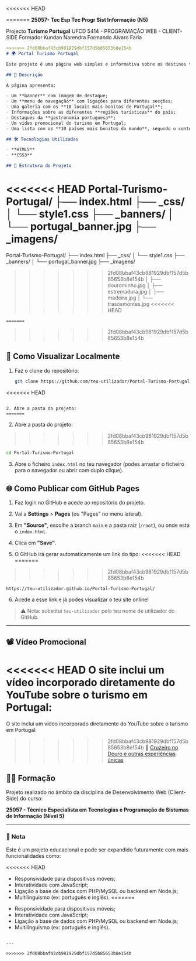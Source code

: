 <<<<<<< HEAD

=======
**25057- Tec Esp Tec Progr Sist Informação (N5)**

Projecto **Turismo Portugal**
UFCD 5414 - PROGRAMAÇÃO WEB - CLIENT-SIDE
Formador Kundan Narendra
Formando Alvaro Faria

```markdown
>>>>>>> 2fd08bbaf43cb981929dbf157d5b85653b8e154b
# 🌍 Portal Turismo Portugal

Este projeto é uma página web simples e informativa sobre os destinos turísticos mais bonitos de Portugal. Foi desenvolvido com HTML e CSS no âmbito da formação **Técnico Especialista em Tecnologias e Programação de Sistemas de Informação (Nível 5)**.

## 📌 Descrição

A página apresenta:

- Um **banner** com imagem de destaque;
- Um **menu de navegação** com ligações para diferentes secções;
- Uma galeria com os **10 locais mais bonitos de Portugal**;
- Informações sobre as diferentes **regiões turísticas** do país;
- Destaques da **gastronomia portuguesa**;
- Um vídeo promocional do turismo em Portugal;
- Uma lista com os **10 países mais bonitos do mundo**, segundo o conteúdo da página.

## 🛠 Tecnologias Utilizadas

- **HTML5**
- **CSS3**

## 📁 Estrutura do Projeto

```
<<<<<<< HEAD
Portal-Turismo-Portugal/
├── index.html
├── _css/
│   └── style1.css
├── _banners/
│   └── portugal_banner.jpg
├── _imagens/
=======

Portal-Turismo-Portugal/
├── index.html
├── \_css/
│   └── style1.css
├── \_banners/
│   └── portugal\_banner.jpg
├── \_imagens/
>>>>>>> 2fd08bbaf43cb981929dbf157d5b85653b8e154b
│   ├── dourominho.jpg
│   ├── estremadura.jpg
│   ├── madeira.jpg
│   └── trasosmontes.jpg
<<<<<<< HEAD
```
=======

````
>>>>>>> 2fd08bbaf43cb981929dbf157d5b85653b8e154b

## 🚀 Como Visualizar Localmente

1. Faz o clone do repositório:
   ```bash
   git clone https://github.com/teu-utilizador/Portal-Turismo-Portugal.git
<<<<<<< HEAD
   ```

2. Abre a pasta do projeto:
=======
````

2. Abre a pasta do projeto:

>>>>>>> 2fd08bbaf43cb981929dbf157d5b85653b8e154b
   ```bash
   cd Portal-Turismo-Portugal
   ```

3. Abre o ficheiro `index.html` no teu navegador (podes arrastar o ficheiro para o navegador ou abrir com duplo clique).

## 🌐 Como Publicar com GitHub Pages

1. Faz login no GitHub e acede ao repositório do projeto.

2. Vai a **Settings** > **Pages** (ou "Pages" no menu lateral).

3. Em **"Source"**, escolhe a branch `main` e a pasta raiz (`/root`), ou onde está o `index.html`.

4. Clica em **"Save"**.

5. O GitHub irá gerar automaticamente um link do tipo:
<<<<<<< HEAD
=======

>>>>>>> 2fd08bbaf43cb981929dbf157d5b85653b8e154b
   ```
   https://teu-utilizador.github.io/Portal-Turismo-Portugal/
   ```

6. Acede a esse link e já podes visualizar o teu site online!

> ⚠️ Nota: substitui `teu-utilizador` pelo teu nome de utilizador do GitHub.

---

## 📽 Vídeo Promocional

<<<<<<< HEAD
O site inclui um vídeo incorporado diretamente do YouTube sobre o turismo em Portugal:  
=======
O site inclui um vídeo incorporado diretamente do YouTube sobre o turismo em Portugal:
>>>>>>> 2fd08bbaf43cb981929dbf157d5b85653b8e154b
🔗 [Cruzeiro no Douro e outras experiências únicas](https://www.youtube.com/embed/O1dgtYkfQZU)

## 👨‍🎓 Formação

Projeto realizado no âmbito da disciplina de Desenvolvimento Web (Client-Side) do curso:

**25057 - Técnico Especialista em Tecnologias e Programação de Sistemas de Informação (Nível 5)**

---

### 📌 Nota

Este é um projeto educacional e pode ser expandido futuramente com mais funcionalidades como:

<<<<<<< HEAD
- Responsividade para dispositivos móveis;
- Interatividade com JavaScript;
- Ligação a base de dados com PHP/MySQL ou backend em Node.js;
- Multilinguismo (ex: português e inglês).
=======
* Responsividade para dispositivos móveis;
* Interatividade com JavaScript;
* Ligação a base de dados com PHP/MySQL ou backend em Node.js;
* Multilinguismo (ex: português e inglês).

```

---

>>>>>>> 2fd08bbaf43cb981929dbf157d5b85653b8e154b
